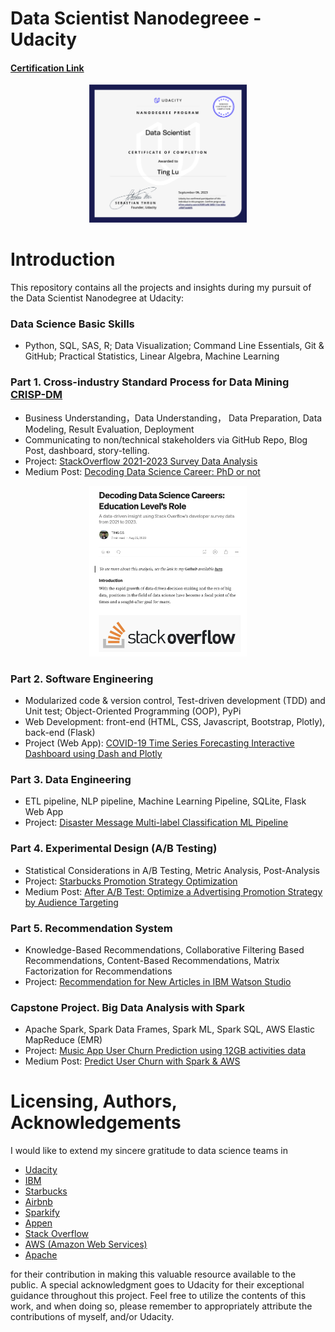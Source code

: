 # Data Scientist Nanodegreee - Udacity
#### [Certification Link](https://graduation.udacity.com/confirm/e/53f81a96-3650-11ee-b04a-ef88f7ab86f6)

<div align="center">
  <img src="https://github.com/Ting-DS/Data-Scientist-Nanodegreee-Udacity/blob/main/certification.png" width="50%">
</div>

# Introduction
This repository contains all the projects and insights during my pursuit of the Data Scientist Nanodegree at Udacity:
### Data Science Basic Skills
 - Python, SQL, SAS, R; Data Visualization; Command Line Essentials, Git & GitHub; Practical Statistics, Linear Algebra, Machine Learning
### Part 1. Cross-industry Standard Process for Data Mining [CRISP-DM](https://en.wikipedia.org/wiki/Cross-industry_standard_process_for_data_mining)
 - Business Understanding，Data Understanding， Data Preparation, Data Modeling, Result Evaluation, Deployment
 - Communicating to non/technical stakeholders via GitHub Repo, Blog Post, dashboard, story-telling.
 - Project: [StackOverflow 2021-2023 Survey Data Analysis](https://github.com/Ting-DS/Data-Scientist-Nanodegreee-Udacity/tree/main/StackOverflow_Survey_Insights)
 - Medium Post: [Decoding Data Science Career: PhD or not](https://medium.com/@LobsterTing/revealing-data-science-careers-is-a-phd-a-necessity-487ac40ceac6)

<div align="center">
  <img src="https://github.com/Ting-DS/Data-Scientist-Nanodegreee-Udacity/blob/main/StackOverflow_Survey_Insights/stackoverflow_medium.png" width="50%">
</div>

### Part 2. Software Engineering
 -  Modularized code & version control, Test-driven development (TDD) and Unit test; Object-Oriented Programming (OOP), PyPi
 -  Web Development: front-end (HTML, CSS, Javascript, Bootstrap, Plotly), back-end (Flask)
 -  Project (Web App): [COVID-19 Time Series Forecasting Interactive Dashboard using Dash and Plotly](https://tinglu.pythonanywhere.com/)

### Part 3. Data Engineering
 - ETL pipeline, NLP pipeline, Machine Learning Pipeline, SQLite, Flask Web App
 - Project: [Disaster Message Multi-label Classification ML Pipeline](https://github.com/Ting-DS/Data-Scientist-Nanodegreee-Udacity/tree/main/Disaster_Classification_ETL_Pipeline)

### Part 4. Experimental Design (A/B Testing)
 - Statistical Considerations in A/B Testing, Metric Analysis, Post-Analysis
 - Project: [Starbucks Promotion Strategy Optimization](https://github.com/Ting-DS/Data-Scientist-Nanodegreee-Udacity/tree/main/Starbucks_ABtest_Promo_Optimization)
 - Medium Post: [After A/B Test: Optimize a Advertising Promotion Strategy by Audience Targeting](https://medium.com/@LobsterTing/optimize-a-promotion-strategy-by-a-b-testing-and-audience-targeting-17b7ec49c55b)

### Part 5. Recommendation System
 - Knowledge-Based Recommendations, Collaborative Filtering Based Recommendations, Content-Based Recommendations, Matrix Factorization for Recommendations
 - Project: [Recommendation for New Articles in IBM Watson Studio](https://github.com/Ting-DS/Data-Scientist-Nanodegreee-Udacity/tree/main/Recommendation_IBM_WatsonStudio)

### Capstone Project. Big Data Analysis with Spark
 - Apache Spark, Spark Data Frames, Spark ML, Spark SQL, AWS Elastic MapReduce (EMR)
 - Project: [Music App User Churn Prediction using 12GB activities data](https://github.com/Ting-DS/Data-Scientist-Nanodegreee-Udacity/tree/main/MusicApp_Spark_ML_AWS)
 - Medium Post: [Predict User Churn with Spark & AWS](https://medium.com/@LobsterTing/spark-ml-with-aws-emr-acdfab30ef01)

# Licensing, Authors, Acknowledgements

I would like to extend my sincere gratitude to data science teams in 
- [Udacity](https://www.udacity.com/)
- [IBM](https://www.ibm.com/)
- [Starbucks](https://www.starbucks.com/)
- [Airbnb](https://www.airbnb.com/)
- [Sparkify](https://www.sparkify.com/)
- [Appen](https://www.appen.com/)
- [Stack Overflow](https://stackoverflow.com/)
- [AWS (Amazon Web Services)](https://aws.amazon.com/)
- [Apache](https://www.apache.org/)

for their contribution in making this valuable resource available to the public. A special acknowledgment goes to Udacity for their exceptional guidance throughout this project. Feel free to utilize the contents of this work, and when doing so, please remember to appropriately attribute the contributions of myself, and/or Udacity.





